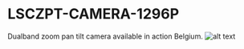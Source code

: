 # LSCZPT-CAMERA-1296P
Dualband zoom pan tilt camera available in action Belgium.
![alt text](https://raw.githubusercontent.com/jlodew0/LSCZPT-CAMERA-1296P/refs/heads/main/3007325_8712879163671-111_01_20241219145120.avif?raw=true)
